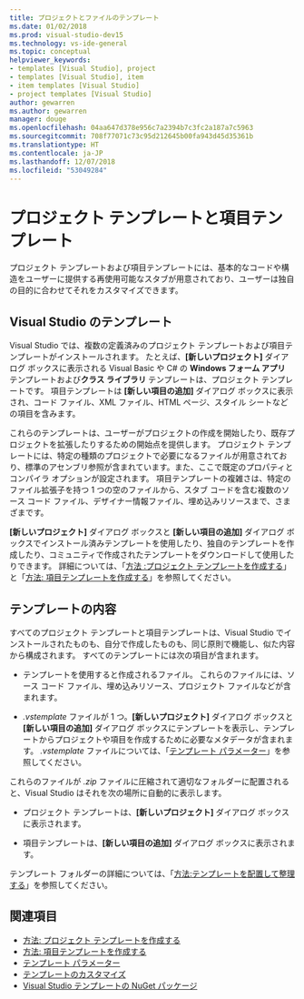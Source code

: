 ```yaml
---
title: プロジェクトとファイルのテンプレート
ms.date: 01/02/2018
ms.prod: visual-studio-dev15
ms.technology: vs-ide-general
ms.topic: conceptual
helpviewer_keywords:
- templates [Visual Studio], project
- templates [Visual Studio], item
- item templates [Visual Studio]
- project templates [Visual Studio]
author: gewarren
ms.author: gewarren
manager: douge
ms.openlocfilehash: 04aa647d378e956c7a2394b7c3fc2a187a7c5963
ms.sourcegitcommit: 708f77071c73c95d212645b00fa943d45d35361b
ms.translationtype: HT
ms.contentlocale: ja-JP
ms.lasthandoff: 12/07/2018
ms.locfileid: "53049284"
---
```

# <a name="project-and-item-templates"></a>プロジェクト テンプレートと項目テンプレート

プロジェクト テンプレートおよび項目テンプレートには、基本的なコードや構造をユーザーに提供する再使用可能なスタブが用意されており、ユーザーは独自の目的に合わせてそれをカスタマイズできます。

## <a name="visual-studio-templates"></a>Visual Studio のテンプレート

Visual Studio では、複数の定義済みのプロジェクト テンプレートおよび項目テンプレートがインストールされます。 たとえば、**[新しいプロジェクト]** ダイアログ ボックスに表示される Visual Basic や C# の **Windows フォーム アプリ** テンプレートおよび**クラス ライブラリ** テンプレートは、プロジェクト テンプレートです。 項目テンプレートは **[新しい項目の追加]** ダイアログ ボックスに表示され、コード ファイル、XML ファイル、HTML ページ、スタイル シートなどの項目を含みます。

これらのテンプレートは、ユーザーがプロジェクトの作成を開始したり、既存プロジェクトを拡張したりするための開始点を提供します。 プロジェクト テンプレートには、特定の種類のプロジェクトで必要になるファイルが用意されており、標準のアセンブリ参照が含まれています。また、ここで既定のプロパティとコンパイラ オプションが設定されます。 項目テンプレートの複雑さは、特定のファイル拡張子を持つ 1 つの空のファイルから、スタブ コードを含む複数のソース コード ファイル、デザイナー情報ファイル、埋め込みリソースまで、さまざまです。

**[新しいプロジェクト]** ダイアログ ボックスと **[新しい項目の追加]** ダイアログ ボックスでインストール済みテンプレートを使用したり、独自のテンプレートを作成したり、コミュニティで作成されたテンプレートをダウンロードして使用したりできます。 詳細については、「[方法 :プロジェクト テンプレートを作成する](../ide/how-to-create-project-templates.md)」と「[方法: 項目テンプレートを作成する](../ide/how-to-create-item-templates.md)」を参照してください。

## <a name="contents-of-a-template"></a>テンプレートの内容

すべてのプロジェクト テンプレートと項目テンプレートは、Visual Studio でインストールされたものも、自分で作成したものも、同じ原則で機能し、似た内容から構成されます。 すべてのテンプレートには次の項目が含まれます。

- テンプレートを使用すると作成されるファイル。 これらのファイルには、ソース コード ファイル、埋め込みリソース、プロジェクト ファイルなどが含まれます。

- *.vstemplate* ファイルが 1 つ。**[新しいプロジェクト]** ダイアログ ボックスと **[新しい項目の追加]** ダイアログ ボックスにテンプレートを表示し、テンプレートからプロジェクトや項目を作成するために必要なメタデータが含まれます。 *.vstemplate* ファイルについては、「[テンプレート パラメーター](../ide/template-parameters.md)」を参照してください。

これらのファイルが *.zip* ファイルに圧縮されて適切なフォルダーに配置されると、Visual Studio はそれを次の場所に自動的に表示します。

- プロジェクト テンプレートは、**[新しいプロジェクト]** ダイアログ ボックスに表示されます。

- 項目テンプレートは、**[新しい項目の追加]** ダイアログ ボックスに表示されます。

テンプレート フォルダーの詳細については、「[方法:テンプレートを配置して整理する](../ide/how-to-locate-and-organize-project-and-item-templates.md)」を参照してください。

## <a name="see-also"></a>関連項目

- [方法: プロジェクト テンプレートを作成する](../ide/how-to-create-project-templates.md)
- [方法: 項目テンプレートを作成する](../ide/how-to-create-item-templates.md)
- [テンプレート パラメーター](../ide/template-parameters.md)
- [テンプレートのカスタマイズ](../ide/customizing-project-and-item-templates.md)
- [Visual Studio テンプレートの NuGet パッケージ](/nuget/visual-studio-extensibility/visual-studio-templates)